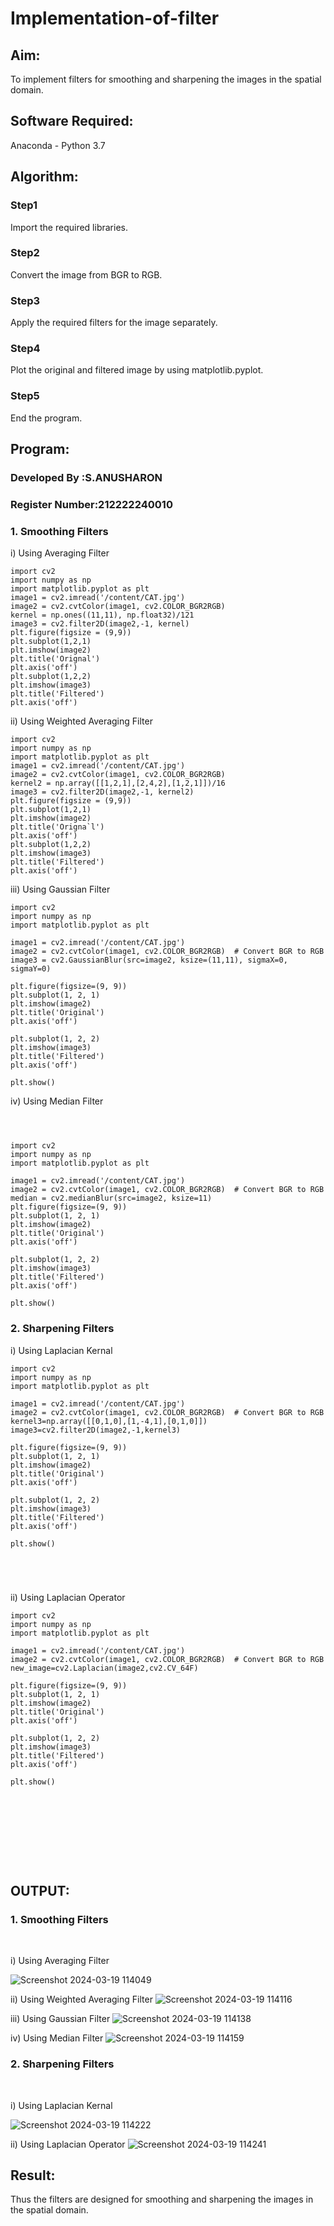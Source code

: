 # Implementation-of-filter
## Aim:
To implement filters for smoothing and sharpening the images in the spatial domain.

## Software Required:
Anaconda - Python 3.7

## Algorithm:
### Step1
Import the required libraries.

### Step2
Convert the image from BGR to RGB.
### Step3
Apply the required filters for the image separately.

### Step4
Plot the original and filtered image by using matplotlib.pyplot.

### Step5
End the program.
## Program:
### Developed By   :S.ANUSHARON
### Register Number:212222240010


### 1. Smoothing Filters

i) Using Averaging Filter
```
import cv2
import numpy as np
import matplotlib.pyplot as plt
image1 = cv2.imread('/content/CAT.jpg')
image2 = cv2.cvtColor(image1, cv2.COLOR_BGR2RGB)
kernel = np.ones((11,11), np.float32)/121
image3 = cv2.filter2D(image2,-1, kernel)
plt.figure(figsize = (9,9))
plt.subplot(1,2,1)
plt.imshow(image2)
plt.title('Orignal')
plt.axis('off')
plt.subplot(1,2,2)
plt.imshow(image3)
plt.title('Filtered')
plt.axis('off')
```
ii) Using Weighted Averaging Filter
```
import cv2
import numpy as np
import matplotlib.pyplot as plt
image1 = cv2.imread('/content/CAT.jpg')
image2 = cv2.cvtColor(image1, cv2.COLOR_BGR2RGB)
kernel2 = np.array([[1,2,1],[2,4,2],[1,2,1]])/16
image3 = cv2.filter2D(image2,-1, kernel2)
plt.figure(figsize = (9,9))
plt.subplot(1,2,1)
plt.imshow(image2)
plt.title('Origna`l')
plt.axis('off')
plt.subplot(1,2,2)
plt.imshow(image3)
plt.title('Filtered')
plt.axis('off')

```
iii) Using Gaussian Filter
```
import cv2
import numpy as np
import matplotlib.pyplot as plt

image1 = cv2.imread('/content/CAT.jpg')
image2 = cv2.cvtColor(image1, cv2.COLOR_BGR2RGB)  # Convert BGR to RGB
image3 = cv2.GaussianBlur(src=image2, ksize=(11,11), sigmaX=0, sigmaY=0)

plt.figure(figsize=(9, 9))
plt.subplot(1, 2, 1)
plt.imshow(image2)
plt.title('Original')
plt.axis('off')

plt.subplot(1, 2, 2)
plt.imshow(image3)
plt.title('Filtered')
plt.axis('off')

plt.show()
```

iv) Using Median Filter
```



import cv2
import numpy as np
import matplotlib.pyplot as plt

image1 = cv2.imread('/content/CAT.jpg')
image2 = cv2.cvtColor(image1, cv2.COLOR_BGR2RGB)  # Convert BGR to RGB
median = cv2.medianBlur(src=image2, ksize=11)
plt.figure(figsize=(9, 9))
plt.subplot(1, 2, 1)
plt.imshow(image2)
plt.title('Original')
plt.axis('off')

plt.subplot(1, 2, 2)
plt.imshow(image3)
plt.title('Filtered')
plt.axis('off')

plt.show()

```

### 2. Sharpening Filters
i) Using Laplacian Kernal
```
import cv2
import numpy as np
import matplotlib.pyplot as plt

image1 = cv2.imread('/content/CAT.jpg')
image2 = cv2.cvtColor(image1, cv2.COLOR_BGR2RGB)  # Convert BGR to RGB
kernel3=np.array([[0,1,0],[1,-4,1],[0,1,0]])
image3=cv2.filter2D(image2,-1,kernel3)

plt.figure(figsize=(9, 9))
plt.subplot(1, 2, 1)
plt.imshow(image2)
plt.title('Original')
plt.axis('off')

plt.subplot(1, 2, 2)
plt.imshow(image3)
plt.title('Filtered')
plt.axis('off')

plt.show()





```
ii) Using Laplacian Operator
```
import cv2
import numpy as np
import matplotlib.pyplot as plt

image1 = cv2.imread('/content/CAT.jpg')
image2 = cv2.cvtColor(image1, cv2.COLOR_BGR2RGB)  # Convert BGR to RGB
new_image=cv2.Laplacian(image2,cv2.CV_64F)

plt.figure(figsize=(9, 9))
plt.subplot(1, 2, 1)
plt.imshow(image2)
plt.title('Original')
plt.axis('off')

plt.subplot(1, 2, 2)
plt.imshow(image3)
plt.title('Filtered')
plt.axis('off')

plt.show()










```

## OUTPUT:
### 1. Smoothing Filters
</br>

i) Using Averaging Filter

![Screenshot 2024-03-19 114049](https://github.com/Anusharonselva/Implementation-of-filter/assets/119405600/919e5684-3e48-4922-beb0-3c69fb8114e5)

ii) Using Weighted Averaging Filter
![Screenshot 2024-03-19 114116](https://github.com/Anusharonselva/Implementation-of-filter/assets/119405600/5fb12593-2eac-4e64-a36f-e97749d8172d)

iii) Using Gaussian Filter
![Screenshot 2024-03-19 114138](https://github.com/Anusharonselva/Implementation-of-filter/assets/119405600/c9d096a5-0a61-4bbd-9508-41122f31295a)


iv) Using Median Filter
![Screenshot 2024-03-19 114159](https://github.com/Anusharonselva/Implementation-of-filter/assets/119405600/1d20a513-2a79-443d-aace-1ccd978069eb)

### 2. Sharpening Filters
</br>

i) Using Laplacian Kernal

![Screenshot 2024-03-19 114222](https://github.com/Anusharonselva/Implementation-of-filter/assets/119405600/93348072-0770-48a6-8a9c-eb0991467dd2)

ii) Using Laplacian Operator
![Screenshot 2024-03-19 114241](https://github.com/Anusharonselva/Implementation-of-filter/assets/119405600/6c125c2a-4dba-4841-a8e3-37818e0854ea)


## Result:
Thus the filters are designed for smoothing and sharpening the images in the spatial domain.
